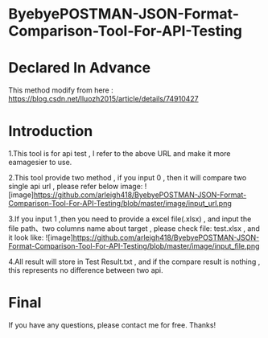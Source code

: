 # ByebyePOSTMAN-JSON-Format-Comparison-Tool-For-API-Testing

# Declared In Advance
This method modify from here : https://blog.csdn.net/lluozh2015/article/details/74910427 

# Introduction
1.This tool is for api test , I refer to the above URL and make it more  eamagesier to use.

2.This tool provide two method , if you input 0 , then it will compare two single api url , please refer below image:
![image]https://github.com/arleigh418/ByebyePOSTMAN-JSON-Format-Comparison-Tool-For-API-Testing/blob/master/image/input_url.png

3.If you input 1 ,then you need to provide a excel file(.xlsx) , and input the file path、two columns name about target , please check file: test.xlsx , and it look like:
![image]https://github.com/arleigh418/ByebyePOSTMAN-JSON-Format-Comparison-Tool-For-API-Testing/blob/master/image/input_file.png

4.All result will store in Test Result.txt , and if the compare result is nothing , this represents no difference between two api.

# Final
If you have any questions, please contact me for free. Thanks!
